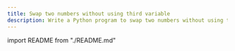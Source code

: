 ```yaml
---
title: Swap two numbers without using third variable
description: Write a Python program to swap two numbers without using third variable.
---
```


import README from "./README.md"

<README />
